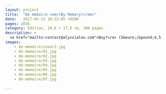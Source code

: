 ```yaml
---
layout: project
title:  "De mémoire <em>(By Memory)</em>"
date:   2017-05-13 10:32:05 +0200
pages: 2016
category: Edition, 10,8 × 17,5 cm, 100 pages. 
description: >
  <a href="mailto:contact@alyssialou.com">Buy?</a> (5&euro;/&pound;4,5 + shipping)
images: 
    - de-memoire/cover2.jpg
    - de-memoire/01.jpg
    - de-memoire/02.jpg
    - de-memoire/03.jpg
    - de-memoire/04.jpg
    - de-memoire/05.jpg
    - de-memoire/06.jpg
    - de-memoire/07.jpg
    
---
```


